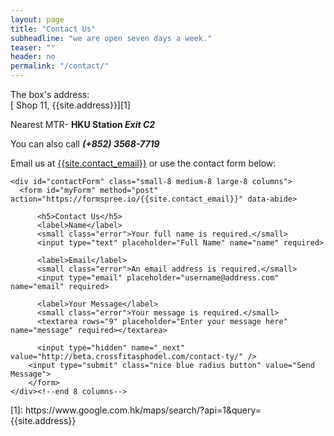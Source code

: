 ```yaml
---
layout: page
title: "Contact Us"
subheadline: "we are open seven days a week."
teaser: ""
header: no
permalink: "/contact/"
---
```

The box's address:  
[ Shop 11, {{site.address}}][1]

Nearest MTR- **HKU Station _Exit C2_**

You can also call **_(+852) 3568-7719_**

Email us at [{{site.contact_email}}](mailto:site.contact_email) or use the contact form below:

<div class="row">

    <div id="contactForm" class="small-8 medium-8 large-8 columns">
      <form id="myForm" method="post" action="https://formspree.io/{{site.contact_email}}" data-abide>  

          <h5>Contact Us</h5>
          <label>Name</label>
          <small class="error">Your full name is required.</small>
          <input type="text" placeholder="Full Name" name="name" required>

          <label>Email</label>
          <small class="error">An email address is required.</small>
          <input type="email" placeholder="username@address.com" name="email" required>

          <label>Your Message</label>
          <small class="error">Your message is required.</small>
          <textarea rows="9" placeholder="Enter your message here" name="message" required></textarea>

          <input type="hidden" name="_next" value="http://beta.crossfitasphodel.com/contact-ty/" />
        <input type="submit" class="nice blue radius button" value="Send Message">
        </form>
    </div><!--end 8 columns-->
</div>
[1]: https://www.google.com.hk/maps/search/?api=1&query={{site.address}}
